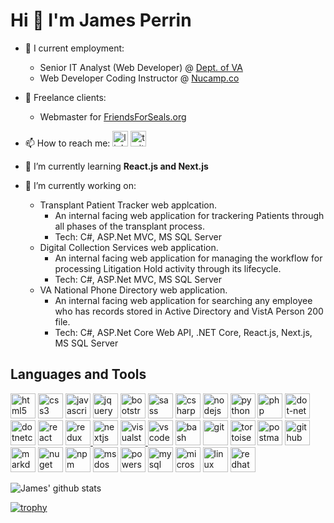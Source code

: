 <!--
**jamesperrin/jamesperrin** is a ✨ _special_ ✨ repository because its `README.md` (this file) appears on your GitHub profile.

Here are some ideas to get you started:

- 🔭 I’m currently working on ...
- 🌱 I’m currently learning ...
- 👯 I’m looking to collaborate on ...
- 🤔 I’m looking for help with ...
- 💬 Ask me about ...
- 📫 How to reach me: ...
- 😄 Pronouns: ...
- ⚡ Fun fact: ...
-->

# Hi 👋 I'm James Perrin

- 🔭 I current employment:
  - Senior IT Analyst (Web Developer) @ [Dept. of VA](https://www.va.gov/ "The US Department of Veterans Affairs provides patient care and federal benefits to Veterans and their dependents.")
  - Web Developer Coding Instructor @ [Nucamp.co](https://www.nucamp.co/ "Nucamp.co - Affordable Coding Bootcamps for Software Development")
 
- 🏁 Freelance clients:
  - Webmaster for [FriendsForSeals.org](https://www.friendsforseals.org/ "FriendsForSeals.org - Canada's annual commercial seal slaughter has gone on for over 500 yrs. We don't discourage signing a petition, but that won't end it..")

- 📫 How to reach me: <a href="https://www.linkedin.com/in/jkperrin" target="_blank" rel="noreferrer" title="linkedin"><img src="https://cdn.jsdelivr.net/gh/devicons/devicon/icons/linkedin/linkedin-original.svg"  title="linkedin @jkperrin" alt="linkedin @jkperrin" width="25" height="25" /></a> <a href="https://www.linkedin.com/in/jkperrin" target="_blank" rel="noreferrer" title="twitter"><img src="https://cdn.jsdelivr.net/gh/devicons/devicon/icons/twitter/twitter-original.svg"  title="twitter @_jamesperrin" alt="twitter @_jamesperrin" width="25" height="25" /></a> 

- 🌱 I’m currently learning **React.js and Next.js**

- 💫 I’m currently working on:

  - Transplant Patient Tracker web applcation.
    - An internal facing web application for trackering Patients through all phases of the transplant process.
    - Tech: C#, ASP.Net MVC, MS SQL Server
  - Digital Collection Services web application.
    - An internal facing web application for managing the workflow for processing Litigation Hold activity through its lifecycle.
    - Tech: C#, ASP.Net MVC, MS SQL Server
  - VA National Phone Directory web application.
    - An internal facing web application for searching any employee who has records stored in Active Directory and VistA Person 200 file.
    - Tech: C#, ASP.Net Core Web API, .NET Core, React.js, Next.js,  MS SQL Server

## Languages and Tools 

<div>
<a href="https://www.w3.org/html/" target="_blank" rel="noreferrer" title="html5"><img src="https://cdn.jsdelivr.net/gh/devicons/devicon/icons/html5/html5-original-wordmark.svg" title="html5" alt="html5" width="40" height="40" /></a>
<a href="https://www.w3schools.com/css/" target="_blank" rel="noreferrer" title="css3"><img src="https://cdn.jsdelivr.net/gh/devicons/devicon/icons/css3/css3-original-wordmark.svg" title="css3" alt="css3" width="40" height="40" /></a>
<a href="https://developer.mozilla.org/en-US/docs/Web/JavaScript" target="_blank" rel="noreferrer" title="javascript">
<img src="https://cdn.jsdelivr.net/gh/devicons/devicon/icons/javascript/javascript-original.svg" title="javascript" alt="javascript" width="40" height="40" /></a>
<a href="https://jquery.com/" target="_blank" rel="noreferrer" title="jquery"><img src="https://cdn.jsdelivr.net/gh/devicons/devicon/icons/jquery/jquery-original-wordmark.svg" title="jquery" alt="jquery" width="40" height="40" /></a>
<a href="https://getbootstrap.com" target="_blank" rel="noreferrer" title="bootstrap"><img src="https://cdn.jsdelivr.net/gh/devicons/devicon/icons/bootstrap/bootstrap-original.svg" title="bootstrap" alt="bootstrap" width="40" height="40" /></a>
<a href="https://sass-lang.com" target="_blank" rel="noreferrer" title="sass"><img src="https://cdn.jsdelivr.net/gh/devicons/devicon/icons/sass/sass-original.svg" title="sass" alt="sass" width="40" height="40" /></a>
<a href="https://learn.microsoft.com/en-us/dotnet/csharp/" target="_blank" rel="noreferrer" title="csharp"><img src="https://cdn.jsdelivr.net/gh/devicons/devicon/icons/csharp/csharp-original.svg" title="csharp" alt="csharp" width="40" height="40" /></a>
<a href="https://nodejs.org" target="_blank" rel="noreferrer" title="nodejs"><img src="https://cdn.jsdelivr.net/gh/devicons/devicon/icons/nodejs/nodejs-original-wordmark.svg" title="nodejs" alt="nodejs" width="40" height="40" /></a>
<a href="https://www.python.org" target="_blank" rel="noreferrer" title="python"><img src="https://cdn.jsdelivr.net/gh/devicons/devicon/icons/python/python-original.svg" title="python" alt="python" width="40" height="40" /></a>
<a href="https://www.php.net" target="_blank" rel="noreferrer" title="php"><img src="https://cdn.jsdelivr.net/gh/devicons/devicon/icons/php/php-original.svg" title="php" alt="php" width="40" height="40" /></a>
<a href="https://github.com/Microsoft/dotnet" target="_blank" rel="noreferrer" title="dot-net"><img src="https://cdn.jsdelivr.net/gh/devicons/devicon/icons/dot-net/dot-net-original-wordmark.svg" title="dot-net" alt="dot-net" width="40" height="40" /></a>
<a href="https://github.com/dotnet/core" target="_blank" rel="noreferrer" title="dotnetcore"><img src="https://cdn.jsdelivr.net/gh/devicons/devicon/icons/dotnetcore/dotnetcore-original.svg" title="dotnetcore" alt="dotnetcore" width="40" height="40" /></a>
<a href="https://reactjs.org/" target="_blank" rel="noreferrer" title="react"><img src="https://cdn.jsdelivr.net/gh/devicons/devicon/icons/react/react-original-wordmark.svg" title="react" alt="react" width="40" height="40" /></a>
<a href="https://redux.js.org" target="_blank" rel="noreferrer" title="redux"><img src="https://cdn.jsdelivr.net/gh/devicons/devicon/icons/redux/redux-original.svg" title="redux" alt="redux" width="40" height="40" />
</a>
<a href="https://nextjs.org/" target="_blank" rel="noreferrer" title="nextjs"><img src="https://cdn.jsdelivr.net/gh/devicons/devicon/icons/nextjs/nextjs-original-wordmark.svg" title="nextjs" alt="nextjs" width="40" height="40" /></a>
<a href="https://visualstudio.microsoft.com/" target="_blank" rel="noreferrer" title="visualstudio"><img src="https://cdn.jsdelivr.net/gh/devicons/devicon/icons/visualstudio/visualstudio-plain.svg" title="visualstudio" alt="visualstudio" width="40" height="40" />
</a>
<a href="https://code.visualstudio.com/" target="_blank" rel="noreferrer" title="vscode"><img src="https://cdn.jsdelivr.net/gh/devicons/devicon/icons/vscode/vscode-original-wordmark.svg" title="vscode" alt="vscode" width="40" height="40" /></a>
<a href="https://www.gnu.org/software/bash/" target="_blank" rel="noreferrer" title="bash"><img src="https://cdn.jsdelivr.net/gh/devicons/devicon/icons/bash/bash-original.svg" title="bash" alt="bash" width="40" height="40" /></a>
<a href="https://git-scm.com/" target="_blank" rel="noreferrer" title="git"><img src="https://cdn.jsdelivr.net/gh/devicons/devicon/icons/git/git-original.svg" title="git" alt="git" width="40" height="40" /></a>
<a href="https://tortoisegit.org/" target="_blank" rel="noreferrer" title="tortoisegit"><img src="https://cdn.jsdelivr.net/gh/devicons/devicon/icons/tortoisegit/tortoisegit-original.svg" title="tortoisegit" alt="tortoisegit" width="40" height="40" /></a>
<a href="https://postman.com" target="_blank" rel="noreferrer" title="postman"><img src="https://www.vectorlogo.zone/logos/getpostman/getpostman-icon.svg" title="postman" alt="postman" width="40" height="40" /></a>
<a href="https://github.com/" target="_blank" rel="noreferrer" title="github"><img src="https://cdn.jsdelivr.net/gh/devicons/devicon/icons/github/github-original.svg" title="github" alt="github" width="40" height="40" /></a>
<a href="https://www.markdownguide.org/" target="_blank" rel="noreferrer" title="markdown"><img src="https://cdn.jsdelivr.net/gh/devicons/devicon/icons/markdown/markdown-original.svg" title="markdown" alt="markdown" width="40" height="40" /></a>
<a href="https://www.nuget.org/" target="_blank" rel="noreferrer" title="nuget"><img src="https://cdn.jsdelivr.net/gh/devicons/devicon/icons/nuget/nuget-original-wordmark.svg" title="nuget" alt="nuget" width="40" height="40" /></a>
<a href="https://www.npmjs.com/" target="_blank" rel="noreferrer" title="npm"><img src="https://cdn.jsdelivr.net/gh/devicons/devicon/icons/npm/npm-original-wordmark.svg" title="npm" alt="npm" width="40" height="40" /></a>
<a href="https://en.wikipedia.org/wiki/MS-DOS" target="_blank" rel="noreferrer" title="msdos"><img src="https://cdn.jsdelivr.net/gh/devicons/devicon/icons/msdos/msdos-original.svg" title="msdos" alt="msdos" width="40" height="40" /></a>
<a href="https://github.com/PowerShell/PowerShell" target="_blank" rel="noreferrer" title="powershell"><img src="https://raw.githubusercontent.com/file-icons/icons/e6e6e6ac8cb1d91867167c228c00a667f4d47101/svg/PowerShell.svg" title="powershell" alt="powershell" width="40" height="40" /></a>
<a href="https://www.mysql.com/" target="_blank" rel="noreferrer" title="mysql"><img src="https://cdn.jsdelivr.net/gh/devicons/devicon/icons/mysql/mysql-original-wordmark.svg" title="mysql" alt="mysql" width="40" height="40" /></a>
<a href="https://www.microsoft.com/en-us/sql-server" target="_blank" rel="noreferrer" title="microsoftsqlserver"><img src="https://cdn.jsdelivr.net/gh/devicons/devicon/icons/microsoftsqlserver/microsoftsqlserver-plain-wordmark.svg" title="microsoftsqlserver" alt="microsoftsqlserver" width="40" height="40" /></a>
<a href="https://www.linux.org/" target="_blank" rel="noreferrer" title="linux"><img src="https://cdn.jsdelivr.net/gh/devicons/devicon/icons/linux/linux-plain.svg" title="linux" alt="linux" width="40" height="40" /></a>
<a href="https://www.redhat.com/" target="_blank" rel="noreferrer" title="redhat"><img src="https://cdn.jsdelivr.net/gh/devicons/devicon/icons/redhat/redhat-original.svg" title="redhat" alt="redhat" width="40" height="40" /></a>
</div>

<!-- <p><img align="left" src="https://github-readme-stats.vercel.app/api/top-langs?username=jamesperrin&show_icons=true&locale=en&layout=compact" alt="jamesperrin" /></p> -->

![James' github stats](https://github-readme-stats.vercel.app/api?username=jamesperrin&show_icons=true)

[![trophy](https://github-profile-trophy.vercel.app/?username=jamesperrin&theme=flat&column=4&margin-w=5&margin-h=5)](https://github.com/ryo-ma/github-profile-trophy)
